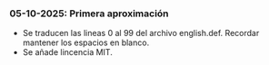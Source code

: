 ### 05-10-2025: Primera aproximación
- Se traducen las lineas 0 al 99 del archivo english.def. Recordar mantener los espacios en blanco.
- Se añade lincencia MIT.